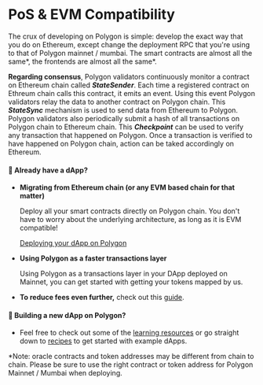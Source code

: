 # PoS & EVM Compatibility

The crux of developing on Polygon is simple: develop the exact way that you do on Ethereum, except change the deployment RPC that you're using to that of Polygon mainnet / mumbai. The smart contracts are almost all the same\*, the frontends are almost all the same\*.

**Regarding consensus**, Polygon validators continuously monitor a contract on Ethereum chain called _**StateSender**_. Each time a registered contract on Ethreum chain calls this contract, it emits an event. Using this event Polygon validators relay the data to another contract on Polygon chain. This _**StateSync**_ mechanism is used to send data from Ethereum to Polygon. Polygon validators also periodically submit a hash of all transactions on Polygon chain to Ethereum chain. This _**Checkpoint**_ can be used to verify any transaction that happened on Polygon. Once a transaction is verified to have happened on Polygon chain, action can be taked accordingly on Ethereum.

#### **🦕 Already have a dApp?**

*   **Migrating from Ethereum chain (or any EVM based chain for that matter)**

    Deploy all your smart contracts directly on Polygon chain. You don't have to worry about the underlying architecture, as long as it is EVM compatible!

    [Deploying your dApp on Polygon](https://docs.polygon.technology/docs/integrate/quickstart)
*   **Using Polygon as a faster transactions layer**

    Using Polygon as a transactions layer in your DApp deployed on Mainnet, you can get started with getting your tokens mapped by us.
* **To reduce fees even further,** check out this [guide](https://docs.polygon.technology/docs/develop/metatransactions/getting-started).

#### **🌱 Building a new dApp on Polygon?**

* Feel free to check out some of the [learning resources](../getting-started/cooking-with-polygon/learning-resources.md) or go straight down to [recipes](broken-reference) to get started with example dApps.



\*Note: oracle contracts and token addresses may be different from chain to chain. Please be sure to use the right contract or token address for Polygon Mainnet / Mumbai when deploying.
